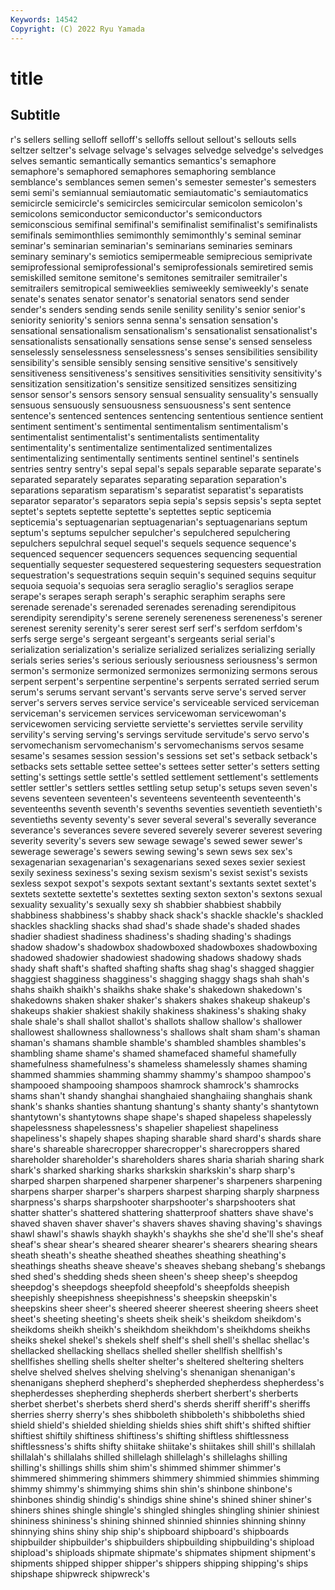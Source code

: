 ```yaml
---
Keywords: 14542
Copyright: (C) 2022 Ryu Yamada
---
```



# title

## Subtitle
r's sellers
selling selloff selloff's selloffs sellout sellout's sellouts sells seltzer seltzer's
selvage selvage's selvages selvedge selvedge's selvedges selves semantic semantically semantics
semantics's semaphore semaphore's semaphored semaphores semaphoring semblance semblance's semblances semen
semen's semester semester's semesters semi semi's semiannual semiautomatic semiautomatic's semiautomatics
semicircle semicircle's semicircles semicircular semicolon semicolon's semicolons semiconductor semiconductor's semiconductors
semiconscious semifinal semifinal's semifinalist semifinalist's semifinalists semifinals semimonthlies semimonthly semimonthly's
seminal seminar seminar's seminarian seminarian's seminarians seminaries seminars seminary seminary's
semiotics semipermeable semiprecious semiprivate semiprofessional semiprofessional's semiprofessionals semiretired semis semiskilled
semitone semitone's semitones semitrailer semitrailer's semitrailers semitropical semiweeklies semiweekly semiweekly's
senate senate's senates senator senator's senatorial senators send sender sender's
senders sending sends senile senility senility's senior senior's seniority seniority's
seniors senna senna's sensation sensation's sensational sensationalism sensationalism's sensationalist sensationalist's
sensationalists sensationally sensations sense sense's sensed senseless senselessly senselessness senselessness's
senses sensibilities sensibility sensibility's sensible sensibly sensing sensitive sensitive's sensitively
sensitiveness sensitiveness's sensitives sensitivities sensitivity sensitivity's sensitization sensitization's sensitize sensitized
sensitizes sensitizing sensor sensor's sensors sensory sensual sensuality sensuality's sensually
sensuous sensuously sensuousness sensuousness's sent sentence sentence's sentenced sentences sentencing
sententious sentience sentient sentiment sentiment's sentimental sentimentalism sentimentalism's sentimentalist sentimentalist's
sentimentalists sentimentality sentimentality's sentimentalize sentimentalized sentimentalizes sentimentalizing sentimentally sentiments sentinel
sentinel's sentinels sentries sentry sentry's sepal sepal's sepals separable separate
separate's separated separately separates separating separation separation's separations separatism separatism's
separatist separatist's separatists separator separator's separators sepia sepia's sepsis sepsis's
septa septet septet's septets septette septette's septettes septic septicemia septicemia's
septuagenarian septuagenarian's septuagenarians septum septum's septums sepulcher sepulcher's sepulchered sepulchering
sepulchers sepulchral sequel sequel's sequels sequence sequence's sequenced sequencer sequencers
sequences sequencing sequential sequentially sequester sequestered sequestering sequesters sequestration sequestration's
sequestrations sequin sequin's sequined sequins sequitur sequoia sequoia's sequoias sera
seraglio seraglio's seraglios serape serape's serapes seraph seraph's seraphic seraphim
seraphs sere serenade serenade's serenaded serenades serenading serendipitous serendipity serendipity's
serene serenely sereneness sereneness's serener serenest serenity serenity's serer serest
serf serf's serfdom serfdom's serfs serge serge's sergeant sergeant's sergeants
serial serial's serialization serialization's serialize serialized serializes serializing serially serials
series series's serious seriously seriousness seriousness's sermon sermon's sermonize sermonized
sermonizes sermonizing sermons serous serpent serpent's serpentine serpentine's serpents serrated
serried serum serum's serums servant servant's servants serve serve's served
server server's servers serves service service's serviceable serviced serviceman serviceman's
servicemen services servicewoman servicewoman's servicewomen servicing serviette serviette's serviettes servile
servility servility's serving serving's servings servitude servitude's servo servo's servomechanism
servomechanism's servomechanisms servos sesame sesame's sesames session session's sessions set
set's setback setback's setbacks sets settable settee settee's settees setter
setter's setters setting setting's settings settle settle's settled settlement settlement's
settlements settler settler's settlers settles settling setup setup's setups seven
seven's sevens seventeen seventeen's seventeens seventeenth seventeenth's seventeenths seventh seventh's
sevenths seventies seventieth seventieth's seventieths seventy seventy's sever several several's
severally severance severance's severances severe severed severely severer severest severing
severity severity's severs sew sewage sewage's sewed sewer sewer's sewerage
sewerage's sewers sewing sewing's sewn sews sex sex's sexagenarian sexagenarian's
sexagenarians sexed sexes sexier sexiest sexily sexiness sexiness's sexing sexism
sexism's sexist sexist's sexists sexless sexpot sexpot's sexpots sextant sextant's
sextants sextet sextet's sextets sextette sextette's sextettes sexting sexton sexton's
sextons sexual sexuality sexuality's sexually sexy sh shabbier shabbiest shabbily
shabbiness shabbiness's shabby shack shack's shackle shackle's shackled shackles shackling
shacks shad shad's shade shade's shaded shades shadier shadiest shadiness
shadiness's shading shading's shadings shadow shadow's shadowbox shadowboxed shadowboxes shadowboxing
shadowed shadowier shadowiest shadowing shadows shadowy shads shady shaft shaft's
shafted shafting shafts shag shag's shagged shaggier shaggiest shagginess shagginess's
shagging shaggy shags shah shah's shahs shaikh shaikh's shaikhs shake
shake's shakedown shakedown's shakedowns shaken shaker shaker's shakers shakes shakeup
shakeup's shakeups shakier shakiest shakily shakiness shakiness's shaking shaky shale
shale's shall shallot shallot's shallots shallow shallow's shallower shallowest shallowness
shallowness's shallows shalt sham sham's shaman shaman's shamans shamble shamble's
shambled shambles shambles's shambling shame shame's shamed shamefaced shameful shamefully
shamefulness shamefulness's shameless shamelessly shames shaming shammed shammies shamming shammy
shammy's shampoo shampoo's shampooed shampooing shampoos shamrock shamrock's shamrocks shams
shan't shandy shanghai shanghaied shanghaiing shanghais shank shank's shanks shanties
shantung shantung's shanty shanty's shantytown shantytown's shantytowns shape shape's shaped
shapeless shapelessly shapelessness shapelessness's shapelier shapeliest shapeliness shapeliness's shapely shapes
shaping sharable shard shard's shards share share's shareable sharecropper sharecropper's
sharecroppers shared shareholder shareholder's shareholders shares sharia shariah sharing shark
shark's sharked sharking sharks sharkskin sharkskin's sharp sharp's sharped sharpen
sharpened sharpener sharpener's sharpeners sharpening sharpens sharper sharper's sharpers sharpest
sharping sharply sharpness sharpness's sharps sharpshooter sharpshooter's sharpshooters shat shatter
shatter's shattered shattering shatterproof shatters shave shave's shaved shaven shaver
shaver's shavers shaves shaving shaving's shavings shawl shawl's shawls shaykh
shaykh's shaykhs she she'd she'll she's sheaf sheaf's shear shear's
sheared shearer shearer's shearers shearing shears sheath sheath's sheathe sheathed
sheathes sheathing sheathing's sheathings sheaths sheave sheave's sheaves shebang shebang's
shebangs shed shed's shedding sheds sheen sheen's sheep sheep's sheepdog
sheepdog's sheepdogs sheepfold sheepfold's sheepfolds sheepish sheepishly sheepishness sheepishness's sheepskin
sheepskin's sheepskins sheer sheer's sheered sheerer sheerest sheering sheers sheet
sheet's sheeting sheeting's sheets sheik sheik's sheikdom sheikdom's sheikdoms sheikh
sheikh's sheikhdom sheikhdom's sheikhdoms sheikhs sheiks shekel shekel's shekels shelf
shelf's shell shell's shellac shellac's shellacked shellacking shellacs shelled sheller
shellfish shellfish's shellfishes shelling shells shelter shelter's sheltered sheltering shelters
shelve shelved shelves shelving shelving's shenanigan shenanigan's shenanigans shepherd shepherd's
shepherded shepherdess shepherdess's shepherdesses shepherding shepherds sherbert sherbert's sherberts sherbet
sherbet's sherbets sherd sherd's sherds sheriff sheriff's sheriffs sherries sherry
sherry's shes shibboleth shibboleth's shibboleths shied shield shield's shielded shielding
shields shies shift shift's shifted shiftier shiftiest shiftily shiftiness shiftiness's
shifting shiftless shiftlessness shiftlessness's shifts shifty shiitake shiitake's shiitakes shill
shill's shillalah shillalah's shillalahs shilled shillelagh shillelagh's shillelaghs shilling shilling's
shillings shills shim shim's shimmed shimmer shimmer's shimmered shimmering shimmers
shimmery shimmied shimmies shimming shimmy shimmy's shimmying shims shin shin's
shinbone shinbone's shinbones shindig shindig's shindigs shine shine's shined shiner
shiner's shiners shines shingle shingle's shingled shingles shingling shinier shiniest
shininess shininess's shining shinned shinnied shinnies shinning shinny shinnying shins
shiny ship ship's shipboard shipboard's shipboards shipbuilder shipbuilder's shipbuilders shipbuilding
shipbuilding's shipload shipload's shiploads shipmate shipmate's shipmates shipment shipment's shipments
shipped shipper shipper's shippers shipping shipping's ships shipshape shipwreck shipwreck's
